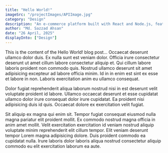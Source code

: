 ```yaml
---
title: "Hello World!"
imageSrc: "/projectImages/APIImage.jpg"
category: "Design"
description: "An e-commerce platform built with React and Node.js, featuring product listings, product searching, shopping cart, and checkout."
author: "Md. Sazzad Ahsan"
date: "26 April, 2025"
displayInto: ["Design"]
---
```



This is the content of the Hello World! blog post...
Occaecat deserunt ullamco dolor duis. Ex nulla sunt est veniam dolor. Officia irure consectetur deserunt ut amet cillum labore consectetur aliquip et. Qui cillum labore laboris proident non commodo quis. Nostrud ullamco deserunt sit amet adipisicing excepteur ad labore officia minim. Id in in enim est sint ex esse et labore in non. Laboris exercitation anim eu ullamco consequat.

Dolor fugiat reprehenderit aliqua laborum nostrud nisi in est deserunt velit voluptate proident id labore. Ullamco occaecat deserunt et esse cupidatat ullamco dolor irure consequat dolor irure cupidatat. Ea proident nisi adipisicing duis id quis. Occaecat dolore ex exercitation velit fugiat.

Sit aliquip ex magna qui enim sit. Tempor fugiat consequat eiusmod nulla magna pariatur elit proident mollit. Ex commodo nostrud magna officia in anim amet mollit. Velit exercitation exercitation id veniam nostrud aliquip voluptate minim reprehenderit elit cillum tempor. Elit veniam deserunt tempor Lorem magna adipisicing dolore. Duis proident commodo ea cupidatat nulla. Irure laboris dolor laboris aliqua nostrud consectetur aliquip commodo eu elit exercitation laborum ea aute.
